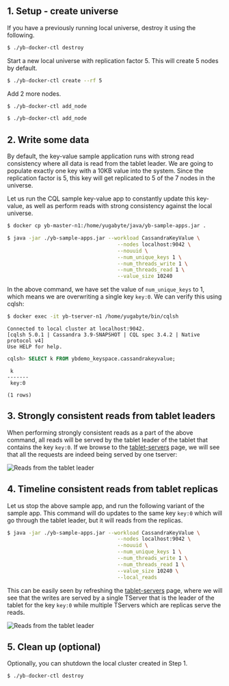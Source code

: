 ## 1. Setup - create universe

If you have a previously running local universe, destroy it using the following.

```sh
$ ./yb-docker-ctl destroy
```


Start a new local universe with replication factor 5. This will create 5 nodes by default.

```sh
$ ./yb-docker-ctl create --rf 5 
```


Add 2 more nodes.

```sh
$ ./yb-docker-ctl add_node
```

```sh
$ ./yb-docker-ctl add_node
```


## 2. Write some data

By default, the key-value sample application runs with strong read consistency where all data is read from the tablet leader. We are going to populate exactly one key with a 10KB value into the system. Since the replication factor is 5, this key will get replicated to 5 of the 7 nodes in the universe.

Let us run the CQL sample key-value app to constantly update this key-value, as well as perform reads with strong consistency against the local universe.

```sh
$ docker cp yb-master-n1:/home/yugabyte/java/yb-sample-apps.jar .
```

```sh
$ java -jar ./yb-sample-apps.jar --workload CassandraKeyValue \
                                    --nodes localhost:9042 \
                                    --nouuid \
                                    --num_unique_keys 1 \
                                    --num_threads_write 1 \
                                    --num_threads_read 1 \
                                    --value_size 10240
```



In the above command, we have set the value of `num_unique_keys` to 1, which means we are overwriting a single key `key:0`. We can verify this using cqlsh:

```sh
$ docker exec -it yb-tserver-n1 /home/yugabyte/bin/cqlsh
```

```
Connected to local cluster at localhost:9042.
[cqlsh 5.0.1 | Cassandra 3.9-SNAPSHOT | CQL spec 3.4.2 | Native protocol v4]
Use HELP for help.
```

```sql
cqlsh> SELECT k FROM ybdemo_keyspace.cassandrakeyvalue;
```

```
 k
-------
 key:0

(1 rows)
```

## 3. Strongly consistent reads from tablet leaders

When performing strongly consistent reads as a part of the above command, all reads will be served by the tablet leader of the tablet that contains the key `key:0`. If we browse to the <a href='http://localhost:7000/tablet-servers' target="_blank">tablet-servers</a> page, we will see that all the requests are indeed being served by one tserver:

![Reads from the tablet leader](/images/ce/tunable-reads-leader-docker.png)


## 4. Timeline consistent reads from tablet replicas

Let us stop the above sample app, and run the following variant of the sample app. This command will do updates to the same key `key:0` which will go through the tablet leader, but it will reads from the replicas.

```sh
$ java -jar ./yb-sample-apps.jar --workload CassandraKeyValue \
                                    --nodes localhost:9042 \
                                    --nouuid \
                                    --num_unique_keys 1 \
                                    --num_threads_write 1 \
                                    --num_threads_read 1 \
                                    --value_size 10240 \
                                    --local_reads
```

This can be easily seen by refreshing the <a href='http://localhost:7000/tablet-servers' target="_blank">tablet-servers</a> page, where we will see that the writes are served by a single TServer that is the leader of the tablet for the key `key:0` while multiple TServers which are replicas serve the reads.

![Reads from the tablet leader](/images/ce/tunable-reads-followers-docker.png)


## 5. Clean up (optional)

Optionally, you can shutdown the local cluster created in Step 1.

```sh
$ ./yb-docker-ctl destroy
```
